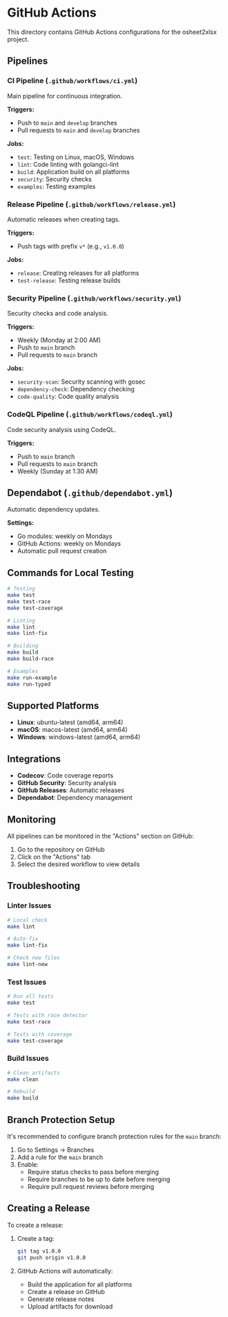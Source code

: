 # GitHub Actions

This directory contains GitHub Actions configurations for the osheet2xlsx project.

## Pipelines

### CI Pipeline (`.github/workflows/ci.yml`)

Main pipeline for continuous integration.

**Triggers:**
- Push to `main` and `develop` branches
- Pull requests to `main` and `develop` branches

**Jobs:**
- `test`: Testing on Linux, macOS, Windows
- `lint`: Code linting with golangci-lint
- `build`: Application build on all platforms
- `security`: Security checks
- `examples`: Testing examples

### Release Pipeline (`.github/workflows/release.yml`)

Automatic releases when creating tags.

**Triggers:**
- Push tags with prefix `v*` (e.g., `v1.0.0`)

**Jobs:**
- `release`: Creating releases for all platforms
- `test-release`: Testing release builds

### Security Pipeline (`.github/workflows/security.yml`)

Security checks and code analysis.

**Triggers:**
- Weekly (Monday at 2:00 AM)
- Push to `main` branch
- Pull requests to `main` branch

**Jobs:**
- `security-scan`: Security scanning with gosec
- `dependency-check`: Dependency checking
- `code-quality`: Code quality analysis

### CodeQL Pipeline (`.github/workflows/codeql.yml`)

Code security analysis using CodeQL.

**Triggers:**
- Push to `main` branch
- Pull requests to `main` branch
- Weekly (Sunday at 1:30 AM)

## Dependabot (`.github/dependabot.yml`)

Automatic dependency updates.

**Settings:**
- Go modules: weekly on Mondays
- GitHub Actions: weekly on Mondays
- Automatic pull request creation

## Commands for Local Testing

```bash
# Testing
make test
make test-race
make test-coverage

# Linting
make lint
make lint-fix

# Building
make build
make build-race

# Examples
make run-example
make run-typed
```

## Supported Platforms

- **Linux**: ubuntu-latest (amd64, arm64)
- **macOS**: macos-latest (amd64, arm64)
- **Windows**: windows-latest (amd64, arm64)

## Integrations

- **Codecov**: Code coverage reports
- **GitHub Security**: Security analysis
- **GitHub Releases**: Automatic releases
- **Dependabot**: Dependency management

## Monitoring

All pipelines can be monitored in the "Actions" section on GitHub:

1. Go to the repository on GitHub
2. Click on the "Actions" tab
3. Select the desired workflow to view details

## Troubleshooting

### Linter Issues
```bash
# Local check
make lint

# Auto-fix
make lint-fix

# Check new files
make lint-new
```

### Test Issues
```bash
# Run all tests
make test

# Tests with race detector
make test-race

# Tests with coverage
make test-coverage
```

### Build Issues
```bash
# Clean artifacts
make clean

# Rebuild
make build
```

## Branch Protection Setup

It's recommended to configure branch protection rules for the `main` branch:

1. Go to Settings → Branches
2. Add a rule for the `main` branch
3. Enable:
   - Require status checks to pass before merging
   - Require branches to be up to date before merging
   - Require pull request reviews before merging

## Creating a Release

To create a release:

1. Create a tag:
   ```bash
   git tag v1.0.0
   git push origin v1.0.0
   ```

2. GitHub Actions will automatically:
   - Build the application for all platforms
   - Create a release on GitHub
   - Generate release notes
   - Upload artifacts for download
